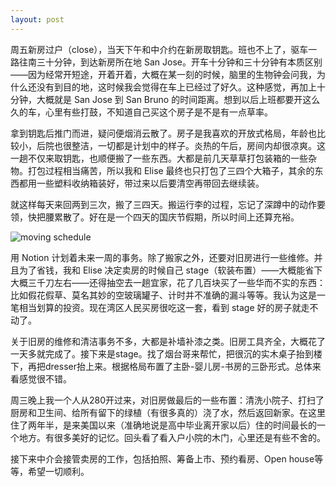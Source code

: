 ```yaml
---
layout: post
---
```


周五新房过户（close），当天下午和中介约在新房取钥匙。班也不上了，驱车一路往南三十分钟，到达新房所在地 San Jose。开车十分钟和三十分钟有本质区别——因为经常开短途，开着开着，大概在某一刻的时候，脑里的生物钟会问我，为什么还没有到目的地，这时候我会觉得在车上已经过了好久。这种感觉，再加上十分钟，大概就是 San Jose 到 San Bruno 的时间距离。想到以后上班都要开这么久的车，心里有些打鼓，不知道自己买这个房子是不是有一点草率。

拿到钥匙后推门而进，疑问便烟消云散了。房子是我喜欢的开放式格局，年龄也比较小，后院也很整洁，一切都是计划中的样子。炎热的午后，房间内却很凉爽。这一趟不仅来取钥匙，也顺便搬了一些东西。大都是前几天草草打包装箱的一些杂物。打包过程相当痛苦，所以我和 Elise 最终也只打包了三四个大箱子，其余的东西都用一些塑料收纳箱装好，带过来以后要清空再带回去继续装。

就这样每天来回两到三次，搬了三四天。搬运行李的过程，忘记了深蹲中的动作要领，快把腰累散了。好在是一个四天的国庆节假期，所以时间上还算充裕。

![moving schedule](https://user-images.githubusercontent.com/7303373/126449964-4106de4e-852d-42c3-83cc-a8e6df6b95c5.png)

用 Notion 计划着未来一周的事务。除了搬家之外，还要对旧房进行一些维修。并且为了省钱，我和 Elise 决定卖房的时候自己 stage（软装布置）——大概能省下大概三千刀左右——还得抽空去一趟宜家，花了几百块买了一些华而不实的东西：比如假花假草、莫名其妙的空玻璃罐子、计时并不准确的漏斗等等。我认为这是一笔相当划算的投资。现在湾区人民买房很吃这一套，看到 stage 好的房子就走不动了。

关于旧房的维修和清洁事务不多，大都是补墙补漆之类。旧房工具齐全，大概花了一天多就完成了。接下来是stage。找了烟台哥来帮忙，把很沉的实木桌子抬到楼下，再把dresser抬上来。根据格局布置了主卧-婴儿房-书房的三卧形式。总体来看感觉很不错。

周三晚上我一个人从280开过来，对旧房做最后的一些布置：清洗小院子、打扫了厨房和卫生间、给所有留下的绿植（有很多真的）浇了水，然后返回新家。在这里住了两年半，是来美国以来（准确地说是高中毕业离开家以后）住的时间最长的一个地方。有很多美好的记忆。回头看了看入户小院的木门，心里还是有些不舍的。

接下来中介会接管卖房的工作，包括拍照、筹备上市、预约看房、Open house等等，希望一切顺利。
